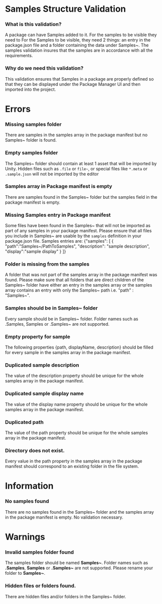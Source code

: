 # Samples Structure Validation

### What is this validation?
A package can have Samples added to it. For the samples to be visible they need to For the Samples to be visible, they need 2 things: an entry in the package.json file and a folder containing the data under Samples~. The samples validation insures that the samples are in accordance with all the requirements. 

### Why do we need this validation?
This validation ensures that Samples in a package are properly defined so that they can be displayed under the Package Manager UI and then imported into the project.

# Errors
### Missing samples folder
There are samples in the samples array in the package manifest but no Samples~ folder is found.

### Empty samples folder
The Samples~ folder should contain at least 1 asset that will be imported by Unity. Hidden files such as `.file` or `file~`, or special files like `*.meta` or `.sample.json` will not be imported by the editor

### Samples array in Package manifest is empty
There are samples found in the Samples~ folder but the samples field in the package manifest is empty.

### Missing Samples entry in Package manifest
Some files have been found in the Samples~ that will not be imported as part of any samples in your package manifest. Please ensure that all files you include in Samples~ are usable by the `samples` definition in your package.json file.
Samples entries are:
{"samples": [
  { 
    "path":"Samples~/PathToSamples",
    "description": "sample description",
    "display":"sample display"
  }
]}

### Folder is missing from the samples
A folder that was not part of the samples array in the package manifest was found. Please make sure that all folders that are direct children of the Samples~ folder have either an entry in the samples array or the samples array contains an entry with only the Samples~ path i.e. "path" : "Samples~".

### Samples should be in Samples~ folder
Every sample should be in Samples~ folder. Folder names such as .Samples, Samples or .Samples~ are not supported.

### Empty property for sample
The following properties {path, displayName, description} should be filled for every sample in the samples array in the package manifest.

### Duplicated sample description
The value of the description property should be unique for the whole samples array in the package manifest.

### Duplicated sample display name
The value of the display name property should be unique for the whole samples array in the package manifest.

### Duplicated path
The value of the path property should be unique for the whole samples array in the package manifest.

### Directory does not exist.
Every value in the path property in the samples array in the package manifest should correspond to an existing folder in the file system.

# Information
### No samples found
There are no samples found in the Samples~ folder and the samples array in the package manifest is empty. No validation necessary.
 
# Warnings
### Invalid samples folder found
The samples folder should be named **Samples~**. Folder names such as **.Samples**, **Samples** or **.Samples~** are not supported. Please rename your folder to **Samples~**.

### Hidden files or folders found.
There are hidden files and/or folders in the Samples~ folder.
